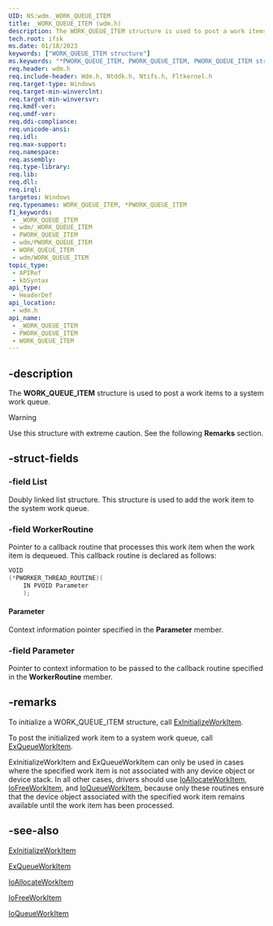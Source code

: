 ```yaml
---
UID: NS:wdm._WORK_QUEUE_ITEM
title: _WORK_QUEUE_ITEM (wdm.h)
description: The WORK_QUEUE_ITEM structure is used to post a work items to a system work queue.
tech.root: ifsk
ms.date: 01/18/2023
keywords: ["WORK_QUEUE_ITEM structure"]
ms.keywords: "*PWORK_QUEUE_ITEM, PWORK_QUEUE_ITEM, PWORK_QUEUE_ITEM structure pointer [Installable File System Drivers], WORK_QUEUE_ITEM, WORK_QUEUE_ITEM structure [Installable File System Drivers], _WORK_QUEUE_ITEM, ifsk.work_queue_item, othersystemstructures_52486f79-e8f4-4fb3-9b41-564bbd78f5d5.xml, wdm/PWORK_QUEUE_ITEM, wdm/WORK_QUEUE_ITEM"
req.header: wdm.h
req.include-header: Wdm.h, Ntddk.h, Ntifs.h, Fltkernel.h
req.target-type: Windows
req.target-min-winverclnt: 
req.target-min-winversvr: 
req.kmdf-ver: 
req.umdf-ver: 
req.ddi-compliance: 
req.unicode-ansi: 
req.idl: 
req.max-support: 
req.namespace: 
req.assembly: 
req.type-library: 
req.lib: 
req.dll: 
req.irql: 
targetos: Windows
req.typenames: WORK_QUEUE_ITEM, *PWORK_QUEUE_ITEM
f1_keywords:
 - _WORK_QUEUE_ITEM
 - wdm/_WORK_QUEUE_ITEM
 - PWORK_QUEUE_ITEM
 - wdm/PWORK_QUEUE_ITEM
 - WORK_QUEUE_ITEM
 - wdm/WORK_QUEUE_ITEM
topic_type:
 - APIRef
 - kbSyntax
api_type:
 - HeaderDef
api_location:
 - wdm.h
api_name:
 - _WORK_QUEUE_ITEM
 - PWORK_QUEUE_ITEM
 - WORK_QUEUE_ITEM
---
```


## -description

The **WORK_QUEUE_ITEM** structure is used to post a work items to a system work queue.

> [!WARNING]
> Use this structure with extreme caution. See the following **Remarks** section.

## -struct-fields

### -field List

Doubly linked list structure. This structure is used to add the work item to the system work queue.

### -field WorkerRoutine

Pointer to a callback routine that processes this work item when the work item is dequeued. This callback routine is declared as follows:

```cpp
VOID
(*PWORKER_THREAD_ROUTINE)(
    IN PVOID Parameter
    );
```

#### Parameter

Context information pointer specified in the **Parameter** member.

### -field Parameter

Pointer to context information to be passed to the callback routine specified in the **WorkerRoutine** member.

## -remarks

To initialize a WORK_QUEUE_ITEM structure, call [ExInitializeWorkItem](/windows-hardware/drivers/kernel/mmcreatemdl).

To post the initialized work item to a system work queue, call [ExQueueWorkItem](./nf-wdm-exqueueworkitem.md).

ExInitializeWorkItem and ExQueueWorkItem can only be used in cases where the specified work item is not associated with any device object or device stack. In all other cases, drivers should use [IoAllocateWorkItem](./nf-wdm-ioallocateworkitem.md), [IoFreeWorkItem](./nf-wdm-iofreeworkitem.md), and [IoQueueWorkItem](./nf-wdm-ioqueueworkitem.md), because only these routines ensure that the device object associated with the specified work item remains available until the work item has been processed.

## -see-also

[ExInitializeWorkItem](/windows-hardware/drivers/kernel/mmcreatemdl)

[ExQueueWorkItem](./nf-wdm-exqueueworkitem.md)

[IoAllocateWorkItem](./nf-wdm-ioallocateworkitem.md)

[IoFreeWorkItem](./nf-wdm-iofreeworkitem.md)

[IoQueueWorkItem](./nf-wdm-ioqueueworkitem.md)